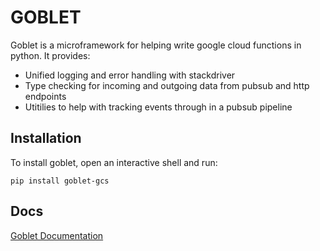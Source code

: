 # GOBLET

Goblet is a microframework for helping write google cloud functions in python. It provides:

* Unified logging and error handling with stackdriver
* Type checking for incoming and outgoing data from pubsub and http endpoints
* Utitilies to help with tracking events through in a pubsub pipeline


Installation
------------

To install goblet, open an interactive shell and run:

```pip install goblet-gcs```

Docs
----

[Goblet Documentation](https://anovis.github.io/goblet/docs/build/html/index.html)

